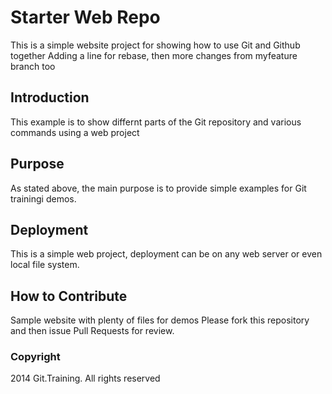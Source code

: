 # Starter Web Repo

This is a simple website project for
showing how to use Git and Github together
Adding a line for rebase, then more changes from myfeature branch too

## Introduction

This example is to show differnt parts of the 
Git repository and various commands using 
a web project

## Purpose

As stated above, the main purpose is to provide
simple examples for Git trainingi demos.

## Deployment

This is a simple web project, deployment can be on any
web server or even local file system.

## How to Contribute
Sample website with plenty of files for demos
Please fork this repository and then issue Pull Requests for review.

### Copyright
2014 Git.Training. All rights reserved
